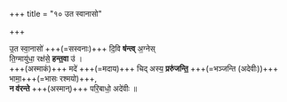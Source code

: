 +++
title = "१० उत स्वानासो"

+++

उ॒त स्वा॒नासो॑ +++(=सस्वनाः)+++ दि॒वि **ष॑न्त्व्** अ॒ग्नेस्  
ति॒ग्मायु॑धा॒ रक्ष॑से॒ **हन्त॒वा** उ॑ ।  
+++(अस्माकं)+++ मदे॑ +++(=मदाय)+++ चिद् अस्य॒ **प्ररु॑जन्ति॒** +++(=भञ्जन्ति (अदेवीः))+++ भामा॒+++(=भासः रश्मयो)+++,  
**न व॑रन्ते** +++(अस्मान्)+++ परि॒बाधो॒ अदे॑वीः ॥

